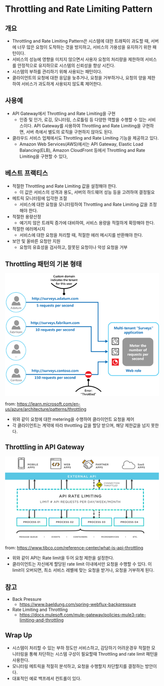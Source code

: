 # Throttling and Rate Limiting Pattern

## 개요

- Throttling and Rate Limiting Pattern은 시스템에 대한 트래픽이 과도할 때, 서버에 너무 많은 요청이 도착하는 것을 방지하고, 서비스의 가용성을 유지하기 위한 패턴이다. 
- 서비스의 성능에 영향을 미치지 않으면서 사용자 요청의 처리량을 제한하여 서비스를 안정적으로 유지하므로 시스템의 신뢰성을 향상 시킨다. 
- 시스템의 부하를 관리하기 위해 사용되는 패턴이다.
- 클라이언트의 요청에 대한 응답을 늦추거나, 요청을 거부하거나, 요청의 양을 제한하여 서비스가 과도하게 사용되지 않도록 제어한다.

## 사용예

- API Gateway에서 Throttling and Rate Limiting을 구현
  - 인증 및 인가, 로깅, 모니터링, 스로틀링 등 다양한 역할을 수행할 수 있는 서비스이다.
  API Gateway를 사용하여 Throttling and Rate Limiting을 구현하면, 서버 측에서 별도의 로직을 구현하지 않아도 된다.
- 클라우드 서비스 업체에서도 Throttling and Rate Limiting 기능을 제공하고 있다.
  - Amazon Web Services(AWS)에서는 API Gateway, Elastic Load Balancing(ELB), Amazon CloudFront 등에서 Throttling and Rate Limiting을 구현할 수 있다,

## 베스트 프랙티스 

- 적절한 Throttling and Rate Limiting 값을 설정해야 한다.
  - 이 값은 서비스의 성격과 용도, 서버의 하드웨어 성능 등을 고려하여 결정필요
- 메트릭 모니터링에 입각한 조절
  - 서비스에 대한 요청을 모니터링하여 Throttling and Rate Limiting 값을 조정해야 한다.
- 적절한 용량산정 
  - 예기치 않은 트래픽 증가에 대비하여, 서비스 용량을 적절하게 확장해야 한다.
- 적절한 에러메시지 
  - 서비스에 대한 요청을 처리할 때, 적절한 에러 메시지를 반환해야 한다.
- 보안 및 올바른 요청만 지원
  - 요청의 유효성을 검사하고, 잘못된 요청이나 악성 요청을 거부

## Throttling 패턴의 기본 형태 

![throttling-basic](imgs/throttling-multi-tenant.png)

from: https://learn.microsoft.com/en-us/azure/architecture/patterns/throttling

- 위와 같이 요청에 대한 metering을 수행하여 클라이언트 요청을 제어
- 각 클라이언트는 계약에 따라 throttling 값을 할당 받으며, 해당 제한값을 넘지 못한다. 

## Throttling in API Gateway

![throttling](imgs/api-throttling-diagram.svg)

from: https://www.tibco.com/reference-center/what-is-api-throttling

- 위와 같이 API는 Rate limit을 두어 요청 제한을 설정한다. 
- 클라이언트는 자신에게 할당된 rate limit 이내에서만 요청을 수행할 수 있다. 이 limit이 오버되면, 최소 서비스 레벨에 맞는 요청을 받거나, 요청을 거부하게 된다. 


## 참고

- Back Pressure
  - https://www.baeldung.com/spring-webflux-backpressure
- Rate Limiting and Throttling
  - https://docs.mulesoft.com/mule-gateway/policies-mule3-rate-limiting-and-throttling

## Wrap Up

- 시스템이 처리할 수 있는 부하 정도만 서비스하고, 감당하기 어려운경우 적절한 모니터링을 통해 차단하는 시스템 구성이 필요할때 Throttling and rate limit 패턴을 사용한다. 
- 모니터링 메트릭을 적절히 분석하고, 요청을 수행할지 차단할지를 결정하는 방안이다. 
- 대표적인 예로 백프레셔 컨트롤이 있다. 
